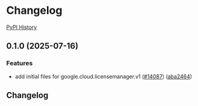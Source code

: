 # Changelog

[PyPI History][1]

[1]: https://pypi.org/project/google-cloud-licensemanager/#history

## 0.1.0 (2025-07-16)


### Features

* add initial files for google.cloud.licensemanager.v1 ([#14087](https://github.com/googleapis/google-cloud-python/issues/14087)) ([aba2464](https://github.com/googleapis/google-cloud-python/commit/aba2464dab1f96baef4bf776cca2c2d532ab2ff8))

## Changelog
